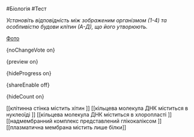 #Біологія #Тест

*Установіть відповідність між зображеним організмом (1-4) та особливістю будови клітин (А-Д), що його утворюють.*

[Фото](https://zno.osvita.ua//doc/images/znotest/122/12250/42.jpg)

{noChangeVote on}

{preview on}

{hideProgress on}

{shareEnable off}

{hideCount on}

[[клітинна стінка містить хітин ]]
[[кільцева молекула ДНК міститься в нуклеоїді ]]
[[кільцева молекула ДНК міститься в хлоропласті ]]
[[надмембранний комплекс представлений глікокаліксом ]]
[[плазматична мембрана містить лише білки]]
